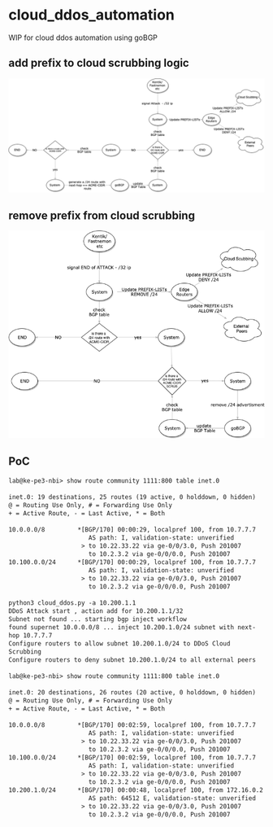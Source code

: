# cloud_ddos_automation
WIP for cloud ddos automation using goBGP

## add prefix to cloud scrubbing logic
![alt text](https://github.com/cpmarvin/cloud_ddos_automation/blob/master/generic_ddos_automation_add.png?raw=true)


## remove prefix from cloud scrubbing
![alt text](https://github.com/cpmarvin/cloud_ddos_automation/blob/master/generic_ddos_automation_remove.png?raw=true)


## PoC

```
lab@ke-pe3-nbi> show route community 1111:800 table inet.0

inet.0: 19 destinations, 25 routes (19 active, 0 holddown, 0 hidden)
@ = Routing Use Only, # = Forwarding Use Only
+ = Active Route, - = Last Active, * = Both

10.0.0.0/8         *[BGP/170] 00:00:29, localpref 100, from 10.7.7.7
                      AS path: I, validation-state: unverified
                    > to 10.22.33.22 via ge-0/0/3.0, Push 201007
                      to 10.2.3.2 via ge-0/0/0.0, Push 201007
10.100.0.0/24      *[BGP/170] 00:00:29, localpref 100, from 10.7.7.7
                      AS path: I, validation-state: unverified
                    > to 10.22.33.22 via ge-0/0/3.0, Push 201007
                      to 10.2.3.2 via ge-0/0/0.0, Push 201007
                      
python3 cloud_ddos.py -a 10.200.1.1
DDoS Attack start , action add for 10.200.1.1/32
Subnet not found ... starting bgp inject workflow
found supernet 10.0.0.0/8 ... inject 10.200.1.0/24 subnet with next-hop 10.7.7.7
Configure routers to allow subnet 10.200.1.0/24 to DDoS Cloud Scrubbing
Configure routers to deny subnet 10.200.1.0/24 to all external peers

lab@ke-pe3-nbi> show route community 1111:800 table inet.0

inet.0: 20 destinations, 26 routes (20 active, 0 holddown, 0 hidden)
@ = Routing Use Only, # = Forwarding Use Only
+ = Active Route, - = Last Active, * = Both

10.0.0.0/8         *[BGP/170] 00:02:59, localpref 100, from 10.7.7.7
                      AS path: I, validation-state: unverified
                    > to 10.22.33.22 via ge-0/0/3.0, Push 201007
                      to 10.2.3.2 via ge-0/0/0.0, Push 201007
10.100.0.0/24      *[BGP/170] 00:02:59, localpref 100, from 10.7.7.7
                      AS path: I, validation-state: unverified
                    > to 10.22.33.22 via ge-0/0/3.0, Push 201007
                      to 10.2.3.2 via ge-0/0/0.0, Push 201007
10.200.1.0/24      *[BGP/170] 00:00:48, localpref 100, from 172.16.0.2
                      AS path: 64512 E, validation-state: unverified
                    > to 10.22.33.22 via ge-0/0/3.0, Push 201007
                      to 10.2.3.2 via ge-0/0/0.0, Push 201007
                      
```
